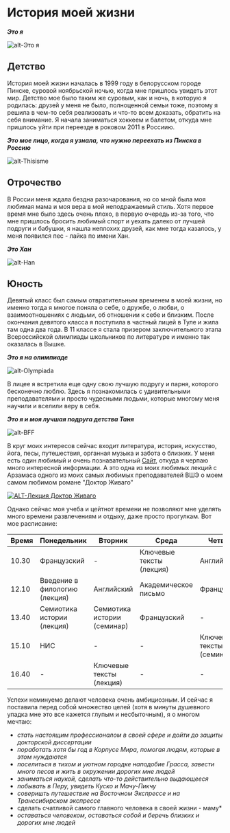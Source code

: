 # История моей жизни 
***Это я***  

![alt-Это я](https://pp.userapi.com/c824202/v824202788/87344/xojoBzyQTls.jpg "Моя фотография")

## Детство
История моей жизни началась в 1999 году в белорусском городе Пинске, суровой ноябрьской ночью, когда мне пришлось увидеть этот мир. Детство мое было таким же суровым, как и ночь, в которую я родилась: друзей у меня не было, полноценной семьи тоже, поэтому я решила в чем-то себя реализовать и что-то всем доказать, обратить на себя внимание. Я начала заниматься хоккеем и балетом, откуда мне пришлось уйти при переезде в роковом 2011 в Россиию.

***Это мое лицо, когда я узнала, что нужно переехать из Пинска в Россию***

![alt-Thisisme](https://pp.userapi.com/c636720/v636720700/48943/ZV8fk1022y8.jpg "Моя фотограифия в 2011")

## Отрочество 
В России меня ждала бездна разочарования, но со мной была моя любимая мама и моя вера в мой неподражаемый стиль. Хотя первое время мне было здесь очень плохо, в первую очередь из-за того, что мне пришлось бросить любимый спорт и уехать далеко от лучшей подруги и бабушки, я нашла неплохих друзей, как мне тогда казалось, у меня появился пес - лайка по имени Хан.

***Это Хан***

![alt-Han](https://pp.userapi.com/c840427/v840427671/47a78/J0-xl5wuHQI.jpg "Это Хан")

## Юность
Девятый класс был самым отвратительным временем в моей жизни, но именно тогда я многое поняла о себе, о дружбе, о любви, о взаимоотношениях с людьми, об отношении к себе и близким. После окончания девятого класса я поступила в частный лицей в Туле и жила там одна два года. В 11 классе я стала призером заключительного этапа Всероссийской олимпиады школьников по литературе и именно так оказалась в Вышке. 

***Это я на олимпиаде***

![alt-Olympiada](https://pp.userapi.com/c638817/v638817700/2f96a/3bXmKs04nGs.jpg "Олимпиада")

В лицее я встретила еще одну свою лучшую подругу и парня, которого бесконечно люблю. Здесь я познакомилась с удивительными преподавателями и просто чудесными людьми, которые многому меня научили и вселили веру в себя.

***Это я и моя лучшая подруга детства Таня***

![alt-BFF](https://pp.userapi.com/c639825/v639825112/38d4f/lqBsu1i__p8.jpg "Я и Таня")

В круг моих интересов сейчас входит литература, история, искусство, йога, песы, путешествия, органная музыка и забота о близких. У меня есть один любимый и очень познавательный [Сайт](http://arzamas.academy/ "Мой любимый сайт"), откуда я черпаю много интересной информации. 
А это одна из моих любимых лекций с Арзамаса одного из моих самых любимых преподавателей ВШЭ о моем самом любимом романе "Доктор Живаго"

[![ALT-Лекция Доктор Живаго](https://pp.userapi.com/c621509/v621509725/58273/TjT9yctZQkA.jpg)](https://www.youtube.com/watch?time_continue=21&v=mdKddQDppE8)

Однако сейчас моя учеба и цейтнот времени не позволяют мне уделять много времени развлечениям и отдыху, даже просто прогулкам. Вот мое расписание: 

Время | Понедельник | Вторник | Среда | Четверг | Пятница
---|---|---|---|---|---
10.30|Французский|-|Ключевые тексты (лекция)|Английский|Цифровая грамотность (лекция)
12.10|Введение в филологию (лекция)|Английский|Академическое письмо|Французский|Цифровая грамотность (семинар)
13.40|Семиотика истории (лекция)|Семиотика истории (семинар)|Французский|-|Ключевые тексты (семинар)
15.10|НИС|-|-|Ключевые тексты (семинар)|Введение в филологию (семинар)
16.40|-|Ключевые тексты (лекция)|-|-|-

Успехи неминуемо делают человека очень амбициозным. И сейчас я поставила перед собой множество целей (хотя в минуты душевного упадка мне это все кажется глупым и несбыточным), я о многом мечтаю:
* *стать настоящим профессионалом в своей сфере и дойти до защиты докторской диссертации*
* *поработать хотя бы год в Корпусе Мира, помогая людям, которые в этом нуждаются*
* *поселиться в тихом и уютном городке наподобие Грасса, завести много песов и жить в окружении дорогих мне людей*
* *заниматься наукой, сделать что-то действительно выдающееся*
* *побывать в Перу, увидеть Куско и Мачу-Пикчу*
* *соверишть путешествие на Восточном Экспрессе и на Транссибирском экспрессе*
* сделать счатливой самого главного человека в своей жизни - маму*
* *оставаться человеком, оставаться собой и беречь близких и дорогих мне людей*
